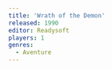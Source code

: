 ```yaml
---
title: 'Wrath of the Demon'
released: 1990
editor: Readysoft
players: 1
genres:
  - Aventure
---
```


